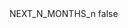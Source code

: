 <?xml version="1.0" encoding="UTF-8"?>
<CustomMetadata xmlns="http://soap.sforce.com/2006/04/metadata">
    <label>NEXT_N_MONTHS_n</label>
    <protected>false</protected>
</CustomMetadata>
